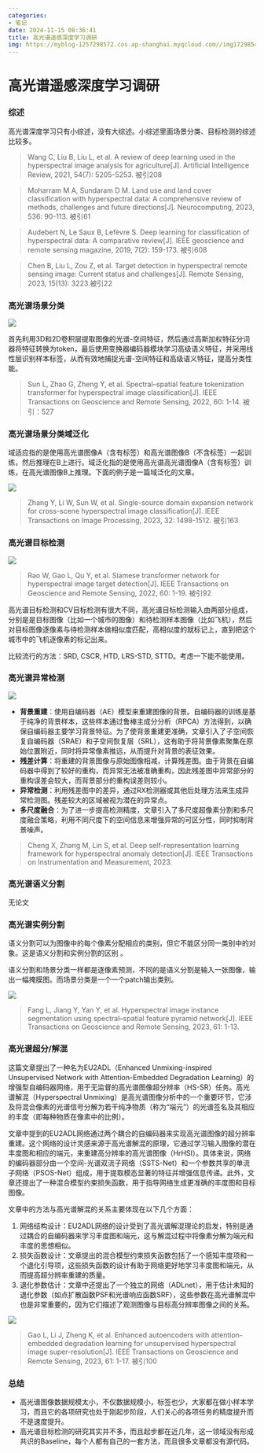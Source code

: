 ```yaml
---
categories:
- 笔记
date: 2024-11-15 08:36:41
title: 高光谱遥感深度学习调研
img: https://myblog-1257298572.cos.ap-shanghai.myqcloud.com//img1729854855957-ef23736e-2dd6-42b8-b70f-31b974dea298.png
---
```


# 高光谱遥感深度学习调研

### 综述

高光谱深度学习只有小综述，没有大综述。小综述里面场景分类、目标检测的综述比较多。

> Wang C, Liu B, Liu L, et al. A review of deep learning used in the hyperspectral image analysis for agriculture[J]. Artificial Intelligence Review, 2021, 54(7): 5205-5253. 被引208

> Moharram M A, Sundaram D M. Land use and land cover classification with hyperspectral data: A comprehensive review of methods, challenges and future directions[J]. Neurocomputing, 2023, 536: 90-113. 被引61

> Audebert N, Le Saux B, Lefèvre S. Deep learning for classification of hyperspectral data: A comparative review[J]. IEEE geoscience and remote sensing magazine, 2019, 7(2): 159-173. 被引608

> Chen B, Liu L, Zou Z, et al. Target detection in hyperspectral remote sensing image: Current status and challenges[J]. Remote Sensing, 2023, 15(13): 3223.被引22

### 高光谱场景分类

![](https://myblog-1257298572.cos.ap-shanghai.myqcloud.com//img1729854855957-ef23736e-2dd6-42b8-b70f-31b974dea298.png)

首先利用3D和2D卷积层提取图像的光谱-空间特征，然后通过高斯加权特征分词器将特征转换为token，最后使用变换器编码器模块学习高级语义特征，并采用线性层识别样本标签，从而有效地捕捉光谱-空间特征和高级语义特征，提高分类性能。

> Sun L, Zhao G, Zheng Y, et al. Spectral–spatial feature tokenization transformer for hyperspectral image classification[J]. IEEE Transactions on Geoscience and Remote Sensing, 2022, 60: 1-14. 被引：527

### 高光谱场景分类域泛化

域适应指的是使用高光谱图像A（含有标签）和高光谱图像B（不含标签）一起训练，然后推理在B上进行。域泛化指的是使用高光谱高光谱图像A（含有标签）训练，在高光谱图像B上推理。下面的例子是一篇域泛化的文章。

![](https://myblog-1257298572.cos.ap-shanghai.myqcloud.com//img1731574642893-87e32b81-07a4-4ac6-bf98-3d06fc3b6cba.png)

> Zhang Y, Li W, Sun W, et al. Single-source domain expansion network for cross-scene hyperspectral image classification[J]. IEEE Transactions on Image Processing, 2023, 32: 1498-1512. 被引163

### 高光谱目标检测

![](https://myblog-1257298572.cos.ap-shanghai.myqcloud.com//img1731578495354-c57464ca-a9e9-4e1a-a632-3b9a37788343.png)

> Rao W, Gao L, Qu Y, et al. Siamese transformer network for hyperspectral image target detection[J]. IEEE Transactions on Geoscience and Remote Sensing, 2022, 60: 1-19. 被引92

高光谱目标检测和CV目标检测有很大不同，高光谱目标检测输入由两部分组成，分别是是目标图像（比如一个城市的图像）和待检测样本图像（比如飞机），然后对目标图像逐像素与待检测样本做相似度匹配，高相似度的就标记上，直到把这个城市中的飞机逐像素的标记出来。

比较流行的方法：SRD, CSCR, HTD, LRS-STD, STTD。考虑一下能不能使用。

### 高光谱异常检测

![](https://myblog-1257298572.cos.ap-shanghai.myqcloud.com//img1731656413127-e8c2d0bb-96ba-4f16-ac7c-e555fd9271ce.png)

+ **背景重建**：使用自编码器（AE）模型来重建图像的背景。自编码器的训练是基于纯净的背景样本，这些样本通过鲁棒主成分分析（RPCA）方法得到，以确保自编码器主要学习背景特征。为了使背景重建更准确，文章引入了子空间恢复自编码器（SRAE）和子空间恢复层（SRL），这有助于将背景像素聚集在原始位置附近，同时将异常像素推远，从而提升对背景的表征效果。
+ **残差计算**：将重建的背景图像与原始图像相减，计算残差图。由于背景在自编码器中得到了较好的重构，而异常无法被准确重构，因此残差图中异常部分的重构误差会较大，而背景部分的重构误差则较小。
+ **异常检测**：利用残差图中的差异，通过RX检测器或其他后处理方法来生成异常检测图。残差较大的区域被视为潜在的异常点。
+ **多尺度融合**：为了进一步提高检测精度，文章引入了多尺度超像素分割和多尺度融合策略，利用不同尺度下的空间信息来增强异常的可区分性，同时抑制背景噪声。

> Cheng X, Zhang M, Lin S, et al. Deep self-representation learning framework for hyperspectral anomaly detection[J]. IEEE Transactions on Instrumentation and Measurement, 2023.

### 高光谱语义分割

无论文

### 高光谱实例分割

 语义分割可以为图像中的每个像素分配相应的类别，但它不能区分同一类别中的对象。这是语义分割和实例分割的区别  。

语义分割和场景分类一样都是逐像素预测，不同的是语义分割是输入一张图像，输出一幅掩膜图。而场景分类是一个一个patch输出类别。

![](https://myblog-1257298572.cos.ap-shanghai.myqcloud.com//img1731657922242-1a27d90c-3d22-4091-a3a5-27535fb7c337.png)

> Fang L, Jiang Y, Yan Y, et al. Hyperspectral image instance segmentation using spectral–spatial feature pyramid network[J]. IEEE Transactions on Geoscience and Remote Sensing, 2023, 61: 1-13.

### 高光谱超分/解混

这篇文章提出了一种名为EU2ADL（Enhanced Unmixing-inspired Unsupervised Network with Attention-Embedded Degradation Learning）的增强型自编码器网络，用于无监督的高光谱图像超分辨率（HS-SR）任务。高光谱解混（Hyperspectral Unmixing）是高光谱图像分析中的一个重要环节，它涉及将混合像素的光谱信号分解为若干纯净物质（称为“端元”）的光谱签名及其相应的丰度（即每种物质在像素中的比例）。

文章中提到的EU2ADL网络通过两个耦合的自编码器来实现高光谱图像的超分辨率重建。这个网络的设计灵感来源于高光谱解混的原理，它通过学习输入图像的潜在丰度图和相应的端元，来重建高分辨率的高光谱图像（HrHSI）。具体来说，网络的编码器部分由一个空间-光谱双流子网络（SSTS-Net）和一个参数共享的单流子网络（PSOS-Net）组成，用于提取模态显著的特征并增强信息传递。此外，文章还提出了一种混合模型约束损失函数，用于指导网络生成更准确的丰度图和目标图像。

文章中的方法与高光谱解混的关系主要体现在以下几个方面：

1. 网络结构设计：EU2ADL网络的设计受到了高光谱解混理论的启发，特别是通过耦合的自编码器来学习丰度图和端元，这与解混过程中将像素分解为端元和丰度的思想相似。
2. 损失函数设计：文章提出的混合模型约束损失函数包括了一个感知丰度项和一个退化引导项，这些损失函数的设计有助于网络更好地学习丰度图和端元，从而提高超分辨率重建的质量。
3. 退化参数估计：文章中还提出了一个独立的网络（ADLnet），用于估计未知的退化参数（如点扩散函数PSF和光谱响应函数SRF），这些参数在高光谱解混中也是非常重要的，因为它们描述了观测图像与目标高分辨率图像之间的关系。

![](https://myblog-1257298572.cos.ap-shanghai.myqcloud.com//img1731658808648-c0cf7d57-ca26-42a2-9cd5-3aa5e0360871.png)

> Gao L, Li J, Zheng K, et al. Enhanced autoencoders with attention-embedded degradation learning for unsupervised hyperspectral image super-resolution[J]. IEEE Transactions on Geoscience and Remote Sensing, 2023, 61: 1-17. 被引100

### 总结

+ 高光谱图像数据规模太小，不仅数据规模小，标签也少，大家都在做小样本学习，而且它的各项研究也处于刚起步阶段，人们关心的各项任务的精度提升而不是速度提升。
+ 高光谱目标检测的研究其实并不多，而且起步都在近几年，这一领域没有形成共识的Baseline，每个人都有自己的一套方法，而且很多文章都没有源代码。





